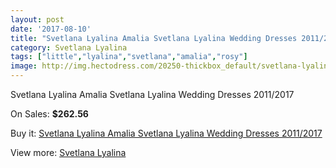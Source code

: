 ```yaml
---
layout: post
date: '2017-08-10'
title: "Svetlana Lyalina Amalia Svetlana Lyalina Wedding Dresses 2011/2017"
category: Svetlana Lyalina
tags: ["little","lyalina","svetlana","amalia","rosy"]
image: http://img.hectodress.com/20250-thickbox_default/svetlana-lyalina-amalia-svetlana-lyalina-wedding-dresses-2011-2013.jpg
---
```

Svetlana Lyalina Amalia Svetlana Lyalina Wedding Dresses 2011/2017

On Sales: **$262.56**
<a href="https://www.hectodress.com/svetlana-lyalina/9391-svetlana-lyalina-amalia-svetlana-lyalina-wedding-dresses-2011-2013.html"><amp-img layout="responsive" width="600" height="600" src="//img.hectodress.com/20250-thickbox_default/svetlana-lyalina-amalia-svetlana-lyalina-wedding-dresses-2011-2013.jpg" alt="Svetlana Lyalina Amalia Svetlana Lyalina Wedding Dresses 2011/2017 0" /></a>

Buy it: [Svetlana Lyalina Amalia Svetlana Lyalina Wedding Dresses 2011/2017](https://www.hectodress.com/svetlana-lyalina/9391-svetlana-lyalina-amalia-svetlana-lyalina-wedding-dresses-2011-2013.html "Svetlana Lyalina Amalia Svetlana Lyalina Wedding Dresses 2011/2017")

View more: [Svetlana Lyalina](https://www.hectodress.com/156-svetlana-lyalina "Svetlana Lyalina")